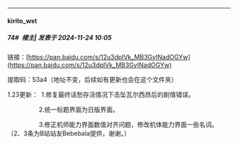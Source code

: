 ﻿
*****

####  kirito_wst  
##### 74#         楼主| 发表于 2024-11-24 10:05

链接：[https://pan.baidu.com/s/12u3dplVk_MB3GyINadOGYw](https://pan.baidu.com/s/12u3dplVk_MB3GyINadOGYw)

提取码：53a4（地址不变，后续如有更新也会在这个文件夹）

1.23更新：  1.修复最终话愁存活情况下击坠瓦尔西昂后的剧情错误。

                  2.统一标题界面为日版界面。

                  3.修正机师能力界面数值对齐问题，修改机体能力界面一些名词。（2、3条为B站站友Bebebala提供，谢谢。）

